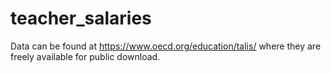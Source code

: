 # teacher_salaries

Data can be found at https://www.oecd.org/education/talis/ where they are freely available for public download. 